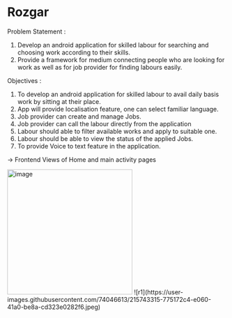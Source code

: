 # Rozgar

Problem Statement : 
  1. Develop an android application for skilled labour for searching and choosing work according to their skills.
  2. Provide a framework for medium connecting people who are looking for work as well as for job provider for finding labours easily.

Objectives :
  1. To develop an android application for skilled labour to avail daily basis work by sitting at their place.
  2. App will provide localisation feature, one can select familiar language.
  3. Job provider can create and manage Jobs.
  4. Job provider can call the labour directly from the application
  5. Labour should able to filter available works and apply to suitable one.
  6. Labour should be able to view the status of the applied Jobs.
  7. To provide Voice to text feature in the application.
 

-> Frontend Views of Home and main activity pages

<img width="287" alt="image" src="https://user-images.githubusercontent.com/74046613/177540973-8ad20ef2-dda7-4c46-aae4-39f3bb0a2477.png">
![r1](https://user-images.githubusercontent.com/74046613/215743315-775172c4-e060-41a0-be8a-cd323e0282f6.jpeg)



